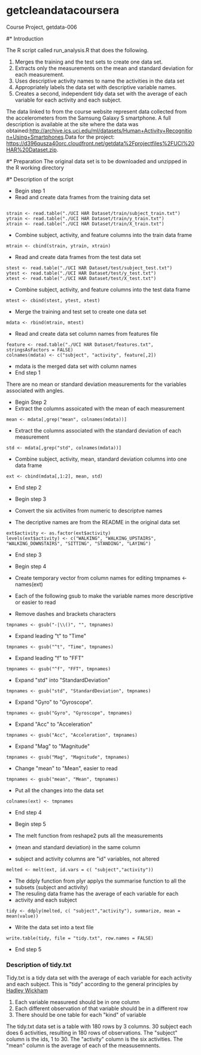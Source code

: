 getcleandatacoursera
====================

Course Project, getdata-006

#* Introduction

The R script called run_analysis.R that does the following. 

1. Merges the training and the test sets to create one data set.
1. Extracts only the measurements on the mean and standard deviation for each measurement. 
1. Uses descriptive activity names to name the activities in the data set
1. Appropriately labels the data set with descriptive variable names. 
1.  Creates a second, independent tidy data set with the average of each variable for each activity and each subject. 

The data linked to from the course website represent data collected
from the accelerometers from the Samsung Galaxy S smartphone. 
A full description is available at the site where the data was obtained:<http://archive.ics.uci.edu/ml/datasets/Human+Activity+Recognition+Using+Smartphones>.Data for the project:
<https://d396qusza40orc.cloudfront.net/getdata%2Fprojectfiles%2FUCI%20HAR%20Dataset.zip>.

#* Preparation
The original data set is to be downloaded and unzipped in the R working directory

#* Description of the script

* Begin step 1
* Read and create data frames from the training data set

```{r}

strain <- read.table("./UCI HAR Dataset/train/subject_train.txt")
ytrain <- read.table("./UCI HAR Dataset/train/y_train.txt")
xtrain <- read.table("./UCI HAR Dataset/train/X_train.txt")

```
* Combine subject, activity, and feature columns into the train data frame
```{r}
mtrain <- cbind(strain, ytrain, xtrain)
```
* Read and create data frames from the test data set
```{r}
stest <- read.table("./UCI HAR Dataset/test/subject_test.txt")
ytest <- read.table("./UCI HAR Dataset/test/y_test.txt")
xtest <- read.table("./UCI HAR Dataset/test/X_test.txt")
```
* Combine subject, activity, and feature columns into the test data frame
```{r}
mtest <- cbind(stest, ytest, xtest)
```
* Merge the training and test set to create one data set
```{r}
mdata <- rbind(mtrain, mtest)
```
* Read and create data set column names from features file
```{r}
feature <- read.table("./UCI HAR Dataset/features.txt", stringsAsFactors = FALSE)
colnames(mdata) <- c("subject", "activity", feature[,2])
```
* mdata is the merged data set with column names
* End step 1

There are no mean or standard deviation measurements for the variables associated with angles.

* Begin Step 2
* Extract the columns assoicated with the mean of each measurement

```{r}
mean <- mdata[,grep("mean", colnames(mdata))]
```

* Extract the columns associated with the standard deviation of each measurement
```{r}
std <- mdata[,grep("std", colnames(mdata))]
```
* Combine subject, activity, mean, standard deviation columns into one data frame
```{r}
ext <- cbind(mdata[,1:2], mean, std)
```
* End step 2

* Begin step 3
* Convert the six activiites from numeric to descriptve names
* The decriptive names are from the README in the original data set
```{r}
ext$activity <- as.factor(ext$activity)
levels(ext$activity) <- c("WALKING", "WALKING_UPSTAIRS", "WALKING_DOWNSTAIRS", "SITTING", "STANDING", "LAYING")
```
* End step 3

* Begin step 4
* Create temporary vector from column names for editing
tmpnames <- names(ext)
* Each of the following gsub to make the variable names more descriptive or easier to read
* Remove dashes and brackets characters
```{r}
tmpnames <- gsub("-|\\()", "", tmpnames)
```
* Expand leading "t" to "Time"
```{r}
tmpnames <- gsub("^t", "Time", tmpnames)
```
* Expand leading "f" to "FFT"
```{r}
tmpnames <- gsub("^f", "FFT", tmpnames)
```
* Expand "std" into "StandardDeviation"
```{r}
tmpnames <- gsub("std", "StandardDeviation", tmpnames)
```
* Expand "Gyro" to "Gyroscope".
```{r}
tmpnames <- gsub("Gyro", "Gyroscope", tmpnames)
```
* Expand "Acc" to "Acceleration"
```{r}
tmpnames <- gsub("Acc", "Acceleration", tmpnames)
```
* Expand "Mag" to "Magnitude"
```{r}
tmpnames <- gsub("Mag", "Magnitude", tmpnames)
```
* Change "mean" to "Mean", easier to read
```{r}
tmpnames <- gsub("mean", "Mean", tmpnames)
```
* Put all the changes into the data set
```{r}
colnames(ext) <- tmpnames
```
* End step 4

* Begin step 5
* The melt function from reshape2 puts all the measurements
* (mean and standard deviation) in the same column
* subject and activity columns are "id" variables, not altered
```{r}
melted <- melt(ext, id.vars = c( "subject","activity"))
```
* The ddply function from plyr applys the summarise function to all the
* subsets (subject and activity)
* The resuling data frame has the average of each variable for each
* activity and each subject
```{r}
tidy <- ddply(melted, c( "subject","activity"), summarize, mean = mean(value))
```
* Write the data set into a text file
```{r}
write.table(tidy, file = "tidy.txt", row.names = FALSE)
```
* End step 5

### Description of tidy.txt

Tidy.txt is a tidy data set with the average of each variable for each activity and each subject. This is "tidy" according to the general principles by [Hadley Wickham](http://had.co.nz/)

1. Each variable measureed should be in one column
1. Each different observation of that variable should be in a different row
1. There should be one table for each "kind" of variable

The tidy.txt data set is a table with 180 rows by 3 columns. 30 subject each does 6 activities, resulting in 180 rows of observations. The "subject" column is the ids, 1 to 30. The "activity" column is the six activities. The "mean" column is the average of each of the measusemnents.
